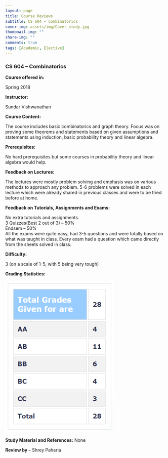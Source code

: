 ```yaml
---
layout: page
title: Course Reviews
subtitle: CS 604 – Combinatorics
cover-img: assets/img/Cover_study.jpg
thumbnail-img: ""
share-img: ""
comments: true
tags: [Academic, Elective]
---
```


  
  

### CS 604 – Combinatorics

**Course offered in:**

Spring 2018

**Instructor:**

Sundar Vishwanathan

**Course Content:**

The course includes basic combinatorics and graph theory. Focus was on proving some theorems and statements based on given assumptions and statements using induction, basic probability theory and linear algebra.

**Prerequisites:**

No hard prerequisites but some courses in probability theory and linear algebra would help.

**Feedback on Lectures:**

The lectures were mostly problem solving and emphasis was on various methods to approach any problem. 5-6 problems were solved in each lecture which were already shared in previous classes and were to be tried before at home.

**Feedback on Tutorials, Assignments and Exams:**

No extra tutorials and assignments.  
3 Quizzes(Best 2 out of 3) – 50%  
Endsem – 50%  
All the exams were quite easy, had 3-5 questions and were totally based on what was taught in class. Every exam had a question which came directly from the sheets solved in class.

**Difficulty:**

3 (on a scale of 1-5, with 5 being very tough)

**Grading Statistics:**

![Grades](CS604_CourseReview.png)

  
**Study Material and References:**
None

**Review by** – Shrey Paharia

